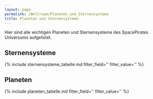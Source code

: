 ```yaml
---
layout: page
permalink: /Weltraum/Planeten_und_Sternensysteme
title: Planeten und Sternensysteme
---
```




Hier sind alle wichtigen Planeten und Sternensysteme des SpacePirates Universums aufgelistet.

## Sternensysteme

{% include sternensysteme_tabelle.md  filter_field='' filter_value='' %}

## Planeten

{% include planeten_tabelle.md  filter_field='' filter_value='' %}
